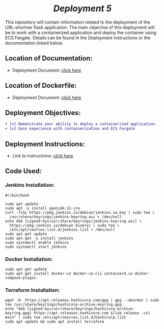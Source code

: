 <h1 align=center><strong><em>Deployment 5</em></strong></h1>

<div align=left>This repository will contain information related to the deployment of the URL-shortner flask application. The main objective of this deployment will be to work with a containerized application and deploy the container using ECS Fargate. Details can be found in the Deployment instructions or the documentation linked below.</div>

## Location of Documentation:
* Deployment Document: [click here](https://github.com/bmol5/kuralabs_deployment_5/blob/main/Documentation/Deployment5.pdf)

## Location of Dockerfile:
* Deployment Document: [click here](https://github.com/bmol5/kuralabs_deployment_5/blob/main/dockerf/dockerfile)

## Deployment Objectives:
``` diff
+ [x] Demonstrate your ability to deploy a containerized application.
+ [x] Gain experience with containerization and ECS Fargate
```

## Deployment Instructions:
* Link to instructions: [click here](https://github.com/kura-labs-org/kuralabs_deployment_5/blob/main/Deployment-5_Assignment.pdf)


## Code Used:

### Jenkins Installation:
```
#!/bin/bash

sudo apt update
sudo apt -y install openjdk-11-jre
curl -fsSL https://pkg.jenkins.io/debian/jenkins.io.key | sudo tee \
  /usr/share/keyrings/jenkins-keyring.asc > /dev/null
echo deb [signed-by=/usr/share/keyrings/jenkins-keyring.asc] \
  https://pkg.jenkins.io/debian binary/ | sudo tee \
  /etc/apt/sources.list.d/jenkins.list > /dev/null
sudo apt-get update
sudo apt-get -y install jenkins
sudo systemctl enable jenkins
sudo systemctl start jenkins
```


### Docker Installation:
```
sudo apt-get update
sudo apt-get install docker-ce docker-ce-cli containerd.io docker-compose-plugin
```


### Terraform Installation:
```
wget -O- https://apt.releases.hashicorp.com/gpg | gpg --dearmor | sudo tee /usr/share/keyrings/hashicorp-archive-keyring.gpg
echo "deb [signed-by=/usr/share/keyrings/hashicorp-archive-keyring.gpg] https://apt.releases.hashicorp.com $(lsb_release -cs) main" | sudo tee /etc/apt/sources.list.d/hashicorp.list
sudo apt update && sudo apt install terraform
```


